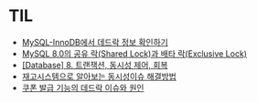 # TIL

- [MySQL-InnoDB에서 데드락 정보 확인하기](https://dataonair.or.kr/db-tech-reference/d-lounge/expert-column/?mod=document&uid=52944)
- [MySQL 8.0의 공유 락(Shared Lock)과 배타 락(Exclusive Lock)](https://hudi.blog/mysql-8.0-shared-lock-and-exclusive-lock/)
- [[Database] 8. 트랜잭션, 동시성 제어, 회복](https://mangkyu.tistory.com/30)
- [재고시스템으로 알아보는 동시성이슈 해결방법](https://www.inflearn.com/course/%EB%8F%99%EC%8B%9C%EC%84%B1%EC%9D%B4%EC%8A%88-%EC%9E%AC%EA%B3%A0%EC%8B%9C%EC%8A%A4%ED%85%9C/dashboard)
- [쿠폰 발급 기능의 데드락 이슈와 원인](https://cire0304.github.io/spring/title-%EB%8F%99%EC%8B%9C%EC%84%B1-%EC%9D%B4%EC%8A%88/)
